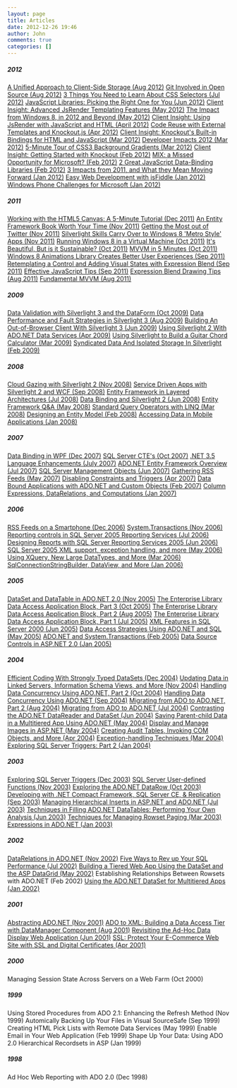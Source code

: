 ```yaml
---
layout: page
title: Articles
date: 2012-12-26 19:46
author: John
comments: true
categories: []
---
```

<h5>2012</h5>
<a href="http://visualstudiomagazine.com/articles/2012/09/01/client-side-storage.aspx" target="_blank">A Unified Approach to Client-Side Storage (Aug 2012)</a>
<a href="http://visualstudiomagazine.com/articles/2012/08/01/get-involved-in-open-source.aspx" target="_blank">Git Involved in Open Source (Aug 2012)</a>
<a href="http://visualstudiomagazine.com/articles/2012/07/01/3-things-you-need-to-learn-about-css-selectors.aspx" target="_blank">3 Things You Need to Learn About CSS Selectors (Jul 2012)</a>
<a href="http://visualstudiomagazine.com/articles/2012/06/01/gunfight-at-the-ok-corral-javascript-libraries.aspx" target="_blank">JavaScript Libraries: Picking the Right One for You (Jun 2012)</a>
<a href="http://msdn.microsoft.com/en-us/magazine/3f15161c-1692-4780-8125-9b1fa960f922" target="_blank">Client Insight: Advanced JsRender Templating Features (May 2012)</a>
<a href="http://visualstudiomagazine.com/articles/2012/05/01/impact-from-windows-8-in-2012-and-beyond.aspx" target="_blank">The Impact from Windows 8, in 2012 and Beyond (May 2012)</a>
<a href="http://msdn.microsoft.com/en-us/magazine/afbf1741-fda2-41e9-918e-113794ab279a" target="_blank">Client Insight: Using JsRender with JavaScript and HTML (April 2012)</a>
<a href="http://visualstudiomagazine.com/articles/2012/04/01/code-reuse-with-external-templates-and-knockoutjs.aspx" target="_blank">Code Reuse with External Templates and Knockout.js (Apr 2012)</a>
<a href="http://msdn.microsoft.com/en-us/magazine/6e8addc2-e701-49f4-8cfc-174ffd897d9a" target="_blank">Client Insight: Knockout's Built-in Bindings for HTML and JavaScript (Mar 2012)</a>
<a href="http://visualstudiomagazine.com/articles/2012/03/05/developer-impacts-2012.aspx" target="_blank">Developer Impacts 2012 (Mar 2012)</a>
<a href="http://visualstudiomagazine.com/articles/2012/03/01/5-minute-tour-of-css3-background-gradients.aspx" target="_blank">5-Minute Tour of CSS3 Background Gradients (Mar 2012)</a>
<a href="http://msdn.microsoft.com/en-us/magazine/e1f5beaa-0f00-4ea4-a952-2164205b897a" target="_blank">Client Insight: Getting Started with Knockout (Feb 2012)</a>
<a href="http://visualstudiomagazine.com/articles/2012/02/22/was-mix-a-missed-opportunity-for-microsoft.aspx" target="_blank">MIX: a Missed Opportunity for Microsoft? (Feb 2012)</a>
<a href="http://visualstudiomagazine.com/articles/2012/02/01/2-great-javascript-data-binding-libraries.aspx" target="_blank">2 Great JavaScript Data-Binding Libraries (Feb 2012)</a>
<a href="http://visualstudiomagazine.com/articles/2012/01/20/3-impacts-from-2011-and-what-they-mean-moving-forward-part-1.aspx" target="_blank">3 Impacts from 2011, and What they Mean Moving Forward (Jan 2012)</a>
<a href="http://visualstudiomagazine.com/articles/2012/01/10/easy-web-development-with-jsfiddle.aspx" target="_blank">Easy Web Development with jsFiddle (Jan 2012)</a>
<a href="http://visualstudiomagazine.com/articles/2012/01/01/microsoft-phone-challenges.aspx" target="_blank">Windows Phone Challenges for Microsoft (Jan 2012)</a>
<h5>2011</h5>
<a href="http://visualstudiomagazine.com/articles/2011/12/01/working-with-the-html5-canvas.aspx" target="_blank">Working with the HTML5 Canvas: A 5-Minute Tutorial (Dec 2011)</a>
<a href="http://visualstudiomagazine.com/articles/2011/11/28/an-entity-framework-book-worth-your-time.aspx" target="_blank">An Entity Framework Book Worth Your Time (Nov 2011)</a>
<a href="http://visualstudiomagazine.com/articles/2011/11/14/getting-the-most-out-of-twitter.aspx" target="_blank">Getting the Most out of Twitter (Nov 2011)</a>
<a href="http://visualstudiomagazine.com/articles/2011/11/01/silverlight-skills-carry-over-to-windows-8-metro-style-apps.aspx" target="_blank">Silverlight Skills Carry Over to Windows 8 'Metro Style' Apps (Nov 2011)</a>
<a href="http://visualstudiomagazine.com/articles/2011/10/25/running-windows-8-in-a-virtual-machine.aspx" target="_blank">Running Windows 8 in a Virtual Machine (Oct 2011)</a>
<a href="http://visualstudiomagazine.com/articles/2011/10/20/simple-and-sustainable-development.aspx" target="_blank">It's Beautiful, But is it Sustainable? (Oct 2011)</a>
<a href="http://visualstudiomagazine.com/articles/2011/10/01/mvvm-in-5-minutes.aspx" target="_blank">MVVM in 5 Minutes (Oct 2011)</a>
<a href="http://visualstudiomagazine.com/articles/2011/09/30/windows-8-animations.aspx" target="_blank">Windows 8 Animations Library Creates Better User Experiences (Sep 2011)</a>
<a href="http://visualstudiomagazine.com/articles/2011/09/20/retemplating-in-blend.aspx" target="_blank">Retemplating a Control and Adding Visual States with Expression Blend (Sep 2011)</a>
<a href="http://visualstudiomagazine.com/articles/2011/09/01/pdpap_effective-javascript.aspx" target="_blank">Effective JavaScript Tips (Sep 2011)</a>
<a href="http://visualstudiomagazine.com/articles/2011/08/22/expression-blend-tips.aspx" target="_blank">Expression Blend Drawing Tips (Aug 2011)</a>
<a href="http://visualstudiomagazine.com/articles/2011/08/15/fundamental-mvvm.aspx" target="_blank">Fundamental MVVM (Aug 2011)</a>
<h5>2009</h5>
<a href="http://msdn.microsoft.com/en-us/magazine/780d2e55-fe3d-4fa1-9389-9a79c1c346d6" target="_blank">Data Validation with Silverlight 3 and the DataForm (Oct 2009)</a>
<a href="http://msdn.microsoft.com/en-us/magazine/a60b7bf7-9325-4bd1-b231-d69505240159" target="_blank">Data Performance and Fault Strategies in Silverlight 3 (Aug 2009)</a>
<a href="http://msdn.microsoft.com/en-us/magazine/0baffc04-f18b-429b-97f1-162e150bc989" target="_blank">Building An Out-of-Browser Client With Silverlight 3 (Jun 2009)</a>
<a href="http://msdn.microsoft.com/en-us/magazine/cd979095-74ec-46bc-931e-f5595265e939" target="_blank">Using Silverlight 2 With ADO.NET Data Services (Apr 2009)</a>
<a href="http://www.simple-talk.com/dotnet/.net-framework/using-silverlight-to-build-a-guitar-chord-calculator/" target="_blank">Using Silverlight to Build a Guitar Chord Calculator (Mar 2009)</a>
<a href="http://msdn.microsoft.com/en-us/magazine/dd419660.aspx" target="_blank">Syndicated Data And Isolated Storage In Silverlight (Feb 2009)</a>
<h5>2008</h5>
<a href="http://msdn.microsoft.com/en-us/magazine/dd148648.aspx" target="_blank">Cloud Gazing with Silverlight 2 (Nov 2008)</a>
<a href="http://msdn.microsoft.com/en-us/magazine/cc794260.aspx" target="_blank">Service Driven Apps with Silverlight 2 and WCF (Sep 2008)</a>
<a href="http://msdn.microsoft.com/en-us/magazine/cc700340.aspx" target="_blank">Entity Framework in Layered Architectures (Jul 2008)</a>
<a href="http://www.simple-talk.com/dotnet/.net-framework/data-and-silverlight-2-data-binding/" target="_blank">Data Binding and Silverlight 2 (Jun 2008)</a>
<a href="http://msdn.microsoft.com/en-us/magazine/cc507640.aspx" target="_blank">Entity Framework Q&amp;A (May 2008)</a>
<a href="http://msdn2.microsoft.com/en-us/magazine/cc337893.aspx" target="_blank">Standard Query Operators with LINQ (Mar 2008)</a>
<a href="http://msdn2.microsoft.com/en-us/magazine/cc163286.aspx" target="_blank">Designing an Entity Model (Feb 2008)</a>
<a href="http://msdn2.microsoft.com/en-us/magazine/cc135982.aspx" target="_blank">Accessing Data in Mobile Applications (Jan 2008)</a>
<h5>2007</h5>
<a href="http://msdn2.microsoft.com/en-us/magazine/cc163299.aspx" target="_blank">Data Binding in WPF (Dec 2007)</a>
<a href="http://msdn2.microsoft.com/en-us/magazine/cc163346.aspx" target="_blank">SQL Server CTE's (Oct 2007)</a>
<a href="http://www.simple-talk.com/dotnet/.net-framework/.net-3.5-language-enhancements/" target="_blank">.NET 3.5 Language Enhancements (July 2007)</a>
<a href="http://msdn2.microsoft.com/en-us/magazine/cc163399.aspx" target="_blank">ADO.NET Entity Framework Overview (Jul 2007)</a>
<a href="http://msdn2.microsoft.com/en-us/magazine/cc163409.aspx" target="_blank">SQL Server Management Objects (Jun 2007)</a>
<a href="http://www.simple-talk.com/dotnet/.net-tools/gathering-rss-feeds-using-visual-studio-and-rss.net/" target="_blank">Gathering RSS Feeds (May 2007)</a>
<a href="http://msdn2.microsoft.com/en-us/magazine/cc163442.aspx" target="_blank">Disabling Constraints and Triggers (Apr 2007)</a>
<a href="http://msdn2.microsoft.com/en-us/magazine/cc163477.aspx" target="_blank">Data Bound Applications with ADO.NET and Custom Objects (Feb 2007)</a>
<a href="http://msdn2.microsoft.com/en-us/magazine/cc163495.aspx" target="_blank">Column Expressions, DataRelations, and Computations (Jan 2007)</a>
<h5>2006</h5>
<a href="http://msdn2.microsoft.com/en-us/magazine/cc163511.aspx" target="_blank">RSS Feeds on a Smartphone (Dec 2006)</a>
<a href="http://msdn2.microsoft.com/en-us/magazine/cc163527.aspx" target="_blank">System.Transactions (Nov 2006)</a>
<a href="http://msdn2.microsoft.com/en-us/magazine/cc163584.aspx" target="_blank">Reporting controls in SQL Server 2005 Reporting Services (Jul 2006)</a>
<a href="http://msdn2.microsoft.com/en-us/magazine/cc188691.aspx" target="_blank">Designing Reports with SQL Server Reporting Services 2005 (Jun 2006)</a>
<a href="http://msdn2.microsoft.com/en-us/magazine/cc163611.aspx" target="_blank">SQL Server 2005 XML support, exception handling, and more (May 2006)</a>
<a href="http://msdn2.microsoft.com/en-us/magazine/cc163639.aspx" target="_blank">Using XQuery, New Large DataTypes, and More (Mar 2006)</a>
<a href="http://msdn2.microsoft.com/en-us/magazine/cc163671.aspx" target="_blank">SqlConnectionStringBuilder, DataView, and More (Jan 2006)</a>
<h5>2005</h5>
<a href="http://msdn2.microsoft.com/en-us/magazine/cc163709.aspx" target="_blank">DataSet and DataTable in ADO.NET 2.0 (Nov 2005)</a>
<a href="http://msdn2.microsoft.com/en-us/magazine/cc188702.aspx" target="_blank">The Enterprise Library Data Access Application Block, Part 3 (Oct 2005)</a>
<a href="http://msdn2.microsoft.com/en-us/magazine/cc188705.aspx" target="_blank">The Enterprise Library Data Access Application Block, Part 2 (Aug 2005)</a>
<a href="http://msdn2.microsoft.com/en-us/magazine/cc163766.aspx" target="_blank">The Enterprise Library Data Access Application Block, Part 1 (Jul 2005)</a>
<a href="http://msdn2.microsoft.com/en-us/magazine/cc163782.aspx" target="_blank">XML Features in SQL Server 2000 (Jun 2005)</a>
<a href="http://msdn2.microsoft.com/en-us/magazine/cc163799.aspx" target="_blank">Data Access Strategies Using ADO.NET and SQL (May 2005)</a>
<a href="http://msdn2.microsoft.com/en-us/magazine/cc163847.aspx" target="_blank">ADO.NET and System.Transactions (Feb 2005)</a>
<a href="http://msdn2.microsoft.com/en-us/magazine/cc163862.aspx" target="_blank">Data Source Controls in ASP.NET 2.0 (Jan 2005)</a>
<h5>2004</h5>
<a href="http://msdn2.microsoft.com/en-us/magazine/cc163877.aspx" target="_blank">Efficient Coding With Strongly Typed DataSets (Dec 2004)</a>
<a href="http://msdn2.microsoft.com/en-us/magazine/cc163891.aspx" target="_blank">Updating Data in Linked Servers, Information Schema Views, and More (Nov 2004)</a>
<a href="http://msdn2.microsoft.com/en-us/magazine/cc163908.aspx" target="_blank">Handling Data Concurrency Using ADO.NET, Part 2 (Oct 2004)</a>
<a href="http://msdn2.microsoft.com/en-us/magazine/cc163924.aspx" target="_blank">Handling Data Concurrency Using ADO.NET (Sep 2004)</a>
<a href="http://msdn2.microsoft.com/en-us/magazine/cc163940.aspx" target="_blank">Migrating from ADO to ADO.NET, Part 2 (Aug 2004)</a>
<a href="http://msdn2.microsoft.com/en-us/magazine/cc163954.aspx" target="_blank">Migrating from ADO to ADO.NET (Jul 2004)</a>
<a href="http://msdn2.microsoft.com/en-us/magazine/cc188717.aspx" target="_blank">Contrasting the ADO.NET DataReader and DataSet (Jun 2004)</a>
<a href="http://msdn2.microsoft.com/en-us/magazine/cc188728.aspx" target="_blank">Saving Parent-child Data in a Multitiered App Using ADO.NET (May 2004)</a>
<a href="http://www.ftponline.com/vsm/2004_07/magazine/columns/qa/" target="_blank">Display and Manage Images in ASP.NET (May 2004)</a>
<a href="http://msdn2.microsoft.com/en-us/magazine/cc163987.aspx" target="_blank">Creating Audit Tables, Invoking COM Objects, and More (Apr 2004)</a>
<a href="http://msdn2.microsoft.com/en-us/magazine/cc164003.aspx" target="_blank">Exception-handling Techniques (Mar 2004)</a>
<a href="http://msdn2.microsoft.com/en-us/magazine/cc164032.aspx" target="_blank">Exploring SQL Server Triggers: Part 2 (Jan 2004)</a>
<h5>2003</h5>
<a href="http://msdn2.microsoft.com/en-us/magazine/cc164047.aspx" target="_blank">Exploring SQL Server Triggers (Dec 2003)</a>
<a href="http://msdn2.microsoft.com/en-us/magazine/cc164062.aspx" target="_blank">SQL Server User-defined Functions (Nov 2003)</a>
<a href="http://msdn2.microsoft.com/en-us/magazine/cc164076.aspx" target="_blank">Exploring the ADO.NET DataRow (Oct 2003)</a>
<a href="http://msdn2.microsoft.com/en-us/magazine/cc164090.aspx" target="_blank">Developing with .NET Compact Framework, SQL Server CE, &amp; Replication (Sep 2003)</a>
<a href="http://msdn2.microsoft.com/en-us/magazine/cc164120.aspx" target="_blank">Managing Hierarchical Inserts in ASP.NET and ADO.NET (Jul 2003)</a>
<a href="http://msdn2.microsoft.com/en-us/magazine/cc164134.aspx" target="_blank">Techniques in Filling ADO.NET DataTables: Performing Your Own Analysis (Jun 2003)</a>
<a href="http://msdn2.microsoft.com/en-us/magazine/cc164150.aspx" target="_blank">Techniques for Managing Rowset Paging (Mar 2003)</a>
<a href="http://msdn2.microsoft.com/en-us/magazine/cc188790.aspx" target="_blank">Expressions in ADO.NET (Jan 2003)</a>
<h5>2002</h5>
<a href="http://msdn2.microsoft.com/en-us/magazine/cc188919.aspx" target="_blank">DataRelations in ADO.NET (Nov 2002)</a>
<a href="http://msdn2.microsoft.com/en-us/magazine/cc301622.aspx" target="_blank">Five Ways to Rev up Your SQL Performance (Jul 2002)</a>
<a href="http://msdn2.microsoft.com/en-us/magazine/cc301615.aspx" target="_blank">Building a Tiered Web App Using the DataSet and the ASP DataGrid (May 2002)</a>
Establishing Relationships Between Rowsets with ADO.NET (Feb 2002)
<a href="http://msdn2.microsoft.com/en-us/magazine/cc301606.aspx" target="_blank">Using the ADO.NET DataSet for Multitiered Apps (Jan 2002)</a>
<h5>2001</h5>
<a href="http://msdn2.microsoft.com/en-us/magazine/cc301605.aspx" target="_blank">Abstracting ADO.NET (Nov 2001)</a>
<a href="http://msdn2.microsoft.com/en-us/magazine/cc301598.aspx" target="_blank">ADO to XML: Building a Data Access Tier with DataManager Component (Aug 2001)</a>
<a href="http://msdn2.microsoft.com/en-us/magazine/cc301592.aspx" target="_blank">Revisiting the Ad-Hoc Data Display Web Application (Jun 2001)</a>
<a href="http://msdn2.microsoft.com/en-us/magazine/cc301946.aspx" target="_blank">SSL: Protect Your E-Commerce Web Site with SSL and Digital Certificates (Apr 2001)</a>
<h5>2000</h5>
Managing Session State Across Servers on a Web Farm (Oct 2000)
<h5>1999</h5>
Using Stored Procedures from ADO 2.1: Enhancing the Refresh Method (Nov 1999)
Automically Backing Up Your Files in Visual SourceSafe (Sep 1999)
Creating HTML Pick Lists with Remote Data Services (May 1999)
Enable Email in Your Web Application (Feb 1999)
Shape Up Your Data: Using ADO 2.0 Hierarchical Recordsets in ASP (Jan 1999)
<h5>1998</h5>
Ad Hoc Web Reporting with ADO 2.0 (Dec 1998)
